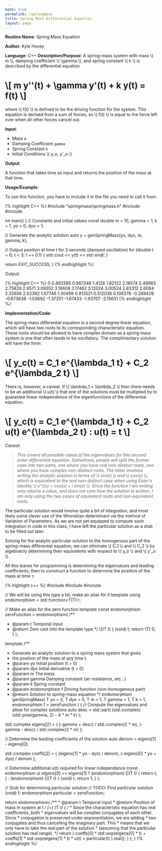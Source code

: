 ```yaml
---
math: true
permalink: /springmass
title: Spring Mass Differential Equation
layout: page
---
```


**Routine Name**: Spring Mass Equation

**Author**: Kyle Hovey

**Language**: C++
**Description/Purpose**: 
A spring-mass system with mass \\( m \\), damping coefficient \\( \gamma \\), and spring constant \\( k \\) is described by the differential equation

# \\[ m y\'\'(t) + \gamma y\'(t) + k y(t) = f(t) \\]

where \\( f(t) \\) is defined to be the driving function for the system. This equation is derived from a sum of forces, so \\( f(t) \\) is equal to the force left over when all other forces cancel out.

**Input**:
* Mass `m`
* Damping Coefficient `gamma`
* Spring Constant `k`
* Initial Conditions \\( y_o, y'_o \\)

**Output**:

A function that takes time as input and returns the position of the mass at that time.

**Usage/Example**:

To use this function, you have to include it in the file you need to call it from.

{% highlight C++ %}
#include "springmass/springmass.h"
#include <limits>
#include <iostream>

int main() {
  // Constants and initial values
  const double
      m = 10,
      gamma = 1,
      k = 1,
      yo = 0,
      dyo = 1;

  // Generate the analytic solution
  auto y = genSpringMass<double>(yo, dyo, m, gamma, k);

  // Output position at time t for 3 seconds (damped oscillation)
  for (double t = 0; t < 3; t += 0.1) {
    std::cout << y(t) << std::endl;
  }

  return EXIT_SUCCESS;
}
{% endhighlight %}

Output:

{% highlight C++ %}
0
0.493385
0.967246
1.4126
1.82122
2.18574
2.49983
2.75829
2.9571
3.09352
3.16608
3.17462
3.12024
3.00524
2.83312
2.6084
2.33656
2.02392
1.67746
1.30469
0.913521
0.512036
0.108378
-0.289429
-0.673638
-1.03692
-1.37251
-1.67433
-1.93707
-2.15631
{% endhighlight %}

**Implementation/Code:**

The spring-mass differential equation is a second degree linear equation, which will have two roots to its corresponding characteristic equation. These roots should be allowed to have complex domain as a spring mass system is one that often tends to be oscillatory. The complimentary solution will have the form:

# \\[ y_c(t) = C_1 e^{\lambda_1 t} + C_2 e^{\lambda_2 t} \\]

There is, however, a caveat. If \\( \lambda_1 = \lambda_2 \\) then there needs to be an additional \\( u(t) \\) that one of the solutions must be multiplied by to guarantee linear independence of the eigenfunctions of the differential equation.

# \\[ y_c(t) = C_1 e^{\lambda_1 t} + C_2 u(t) e^{\lambda_2 t} : u(t) = t \\]

_Caveat_:

>_This covers all possible cases of the eigenvalues for this second order differential equation. Sometimes, people will split the former case into two parts, one where you have real non-distinct roots, one where you have complex non-distinct roots. The latter involves writing the analytic solution in terms of \\( sin(x) \\) and \\( cos(x) \\), which is equivalent to the real non-distinct case when using Euler's Identity \\( e^{ix} = cos(x) + i sin(x) \\). Since the function I am writing only returns a value, and does not care how the solution is written, I am only using the two cases of equivalent roots and non-equivalent roots._

The particular solution would involve quite a bit of integration, and most likely some clever use of the Wronskian determinant via the method of Variation of Parameters. As we are not yet equipped to compute such integration in code in this class, I have left the particular solution as a stub to be filled out later.

Solving for the analytic particular solution to the homogenous part of the spring-mass differential equation, we can eliminate \\( C_1 \\) and \\( C_2 \\) by algebraicly determining their equivalents with respect to \\( y_o \\) and \\( y'_o \\).

All this leaves for programming is determining the eigenvalues and leading coefficients, then to construct a function to determine the position of the mass at time `t`:

{% highlight c++ %}
#include <functional>
#include <complex>
#include <iostream>

// We will be using this type a lot, make an alias for it
template <typename T>
using endomorphism = std::function<T(T)>;

// Make an alias for the zero function
template <typename T>
const endomorphism<T> zeroFunction = endomorphism<T>(
  /**
   * @param t Temporal input
   * @return Zero cast into the template type
   */
  [](T t) {
    (void) t;
    return (T) 0;
  }
);

template <typename T>
/**
 * Generate an analytic solution to a spring mass system that gives
 * the position of the mass at any time t.
 * @param yo Initial position (t = 0)
 * @param dyo Initial derivative (t = 0)
 * @param m The mass
 * @param gamma Damping constant (air resistance, etc...)
 * @param k Spring constant
 * @param endomorphism f Driving function (non-homogenous part)
 * @return Solution to spring-mass equation
 */
endomorphism<T> genSpringMass(
    T yo = 0,
    T dyo = 0,
    T m = 1,
    T gamma = 1,
    T k = 1,
    endomorphism<T> f = zeroFunction<T>
) {
  // Compute the eigenvalues and allow for complex solutions
  auto desc = std::sqrt(
      (std::complex<T>) (std::pow(gamma, 2) - 4 * m * k)
  );

  std::complex<T> eigens[2] = {
    (-gamma + desc) / std::complex<double>(2 * m),
    (-gamma - desc) / std::complex<double>(2 * m)
  };

  // Determine the leading coefficients of the solution
  auto denom = eigens[1] - eigens[0];

  std::complex<T> coeffs[2] = {
    (eigens[1] * yo - dyo) / denom,
    (-eigens[0] * yo + dyo) / denom
  };

  // Determine additional u(t) required for linear independance
  const endomorphism<T> u(
    eigens[0] == eigens[1] ?
      (endomorphism<T>) [](T t) { return t; } :
      (endomorphism<T>) [](T t) { (void) t; return 1; }
  );

  // Stub for determining particular solution
  // TODO: Find particular solution
  (void) f;
  endomorphism<T> particular = zeroFunction<T>;

  return endomorphism<T>(
    /**
     * @param t Temporal input
     * @return Position of mass in system at t
     */
    [=] (T t) {
      /*
       * Since the characteristic equation has real coefficients, both
       * eigenvalues will be complex conjugates of each other. Since
       * conjugation is preserved under exponentiation, we are adding
       * two conjugates and thus cancelling the imaginary part. This
       * means that we only have to take the real part of the solution
       * (assuming that the particular solution has real range).
       */
      return (
        coeffs[0] * std::exp(eigens[0] * t) +
        coeffs[1] * std::exp(eigens[1] * t) * u(t) +
        particular(t)
      ).real();
    }
  );
}
{% endhighlight %}
